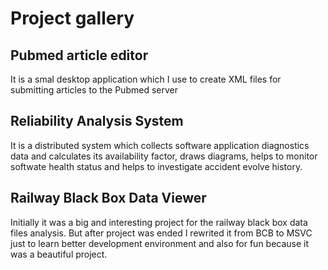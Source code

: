 # Project gallery

## Pubmed article editor
It is a smal desktop application which I use to create XML files for submitting articles to the Pubmed server

## Reliability Analysis System
It is a distributed system which collects software application diagnostics data and calculates its availability factor, draws diagrams, helps to monitor softwate health status and helps to investigate accident evolve history.

## Railway Black Box Data Viewer
Initially it was a big and interesting project for the railway black box data files analysis. But after project was ended I rewrited it from BCB to MSVC just to learn better development environment and also for fun because it was a beautiful project.
